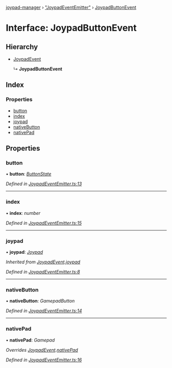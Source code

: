 [joypad-manager](../README.md) › ["JoypadEventEmitter"](../modules/_joypadeventemitter_.md) › [JoypadButtonEvent](_joypadeventemitter_.joypadbuttonevent.md)

# Interface: JoypadButtonEvent

## Hierarchy

* [JoypadEvent](_joypadeventemitter_.joypadevent.md)

  ↳ **JoypadButtonEvent**

## Index

### Properties

* [button](_joypadeventemitter_.joypadbuttonevent.md#button)
* [index](_joypadeventemitter_.joypadbuttonevent.md#index)
* [joypad](_joypadeventemitter_.joypadbuttonevent.md#joypad)
* [nativeButton](_joypadeventemitter_.joypadbuttonevent.md#nativebutton)
* [nativePad](_joypadeventemitter_.joypadbuttonevent.md#nativepad)

## Properties

###  button

• **button**: *[ButtonState](_joypad_.buttonstate.md)*

*Defined in [JoypadEventEmitter.ts:13](https://github.com/nvitaterna/joypad-manager/blob/ef07d3f/src/JoypadEventEmitter.ts#L13)*

___

###  index

• **index**: *number*

*Defined in [JoypadEventEmitter.ts:15](https://github.com/nvitaterna/joypad-manager/blob/ef07d3f/src/JoypadEventEmitter.ts#L15)*

___

###  joypad

• **joypad**: *[Joypad](../classes/_joypad_.joypad.md)*

*Inherited from [JoypadEvent](_joypadeventemitter_.joypadevent.md).[joypad](_joypadeventemitter_.joypadevent.md#joypad)*

*Defined in [JoypadEventEmitter.ts:8](https://github.com/nvitaterna/joypad-manager/blob/ef07d3f/src/JoypadEventEmitter.ts#L8)*

___

###  nativeButton

• **nativeButton**: *GamepadButton*

*Defined in [JoypadEventEmitter.ts:14](https://github.com/nvitaterna/joypad-manager/blob/ef07d3f/src/JoypadEventEmitter.ts#L14)*

___

###  nativePad

• **nativePad**: *Gamepad*

*Overrides [JoypadEvent](_joypadeventemitter_.joypadevent.md).[nativePad](_joypadeventemitter_.joypadevent.md#nativepad)*

*Defined in [JoypadEventEmitter.ts:16](https://github.com/nvitaterna/joypad-manager/blob/ef07d3f/src/JoypadEventEmitter.ts#L16)*
